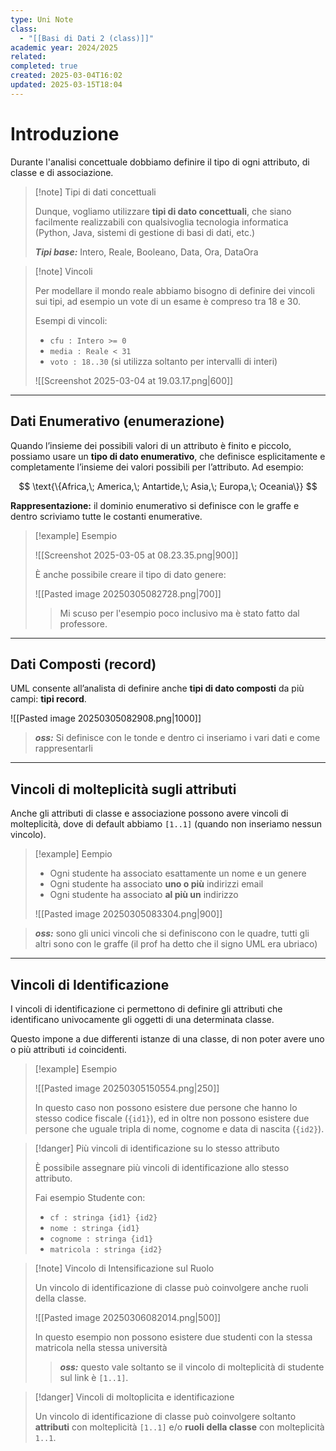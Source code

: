 ```yaml
---
type: Uni Note
class:
  - "[[Basi di Dati 2 (class)]]"
academic year: 2024/2025
related: 
completed: true
created: 2025-03-04T16:02
updated: 2025-03-15T18:04
---
```

# Introduzione

Durante l'analisi concettuale dobbiamo definire il tipo di ogni attributo, di classe e di associazione.

>[!note] Tipi di dati concettuali
>
>Dunque, vogliamo utilizzare **tipi di dato concettuali**, che siano facilmente realizzabili con qualsivoglia tecnologia informatica (Python, Java, sistemi di gestione di basi di dati, etc.)
>
>***Tipi base:*** Intero, Reale, Booleano, Data, Ora, DataOra

>[!note] Vincoli
>
>Per modellare il mondo reale abbiamo bisogno di definire dei vincoli sui tipi, ad esempio un vote di un esame è compreso tra 18 e 30.
>
>Esempi di vincoli:
>- `cfu : Intero >= 0`
>- `media : Reale < 31`
>- `voto : 18..30` (si utilizza soltanto per intervalli di interi)
>
>![[Screenshot 2025-03-04 at 19.03.17.png|600]]

---
## Dati Enumerativo (enumerazione)

Quando l’insieme dei possibili valori di un attributo è finito e piccolo, possiamo usare un **tipo di dato enumerativo**, che definisce esplicitamente e completamente l’insieme dei valori possibili per l’attributo. Ad esempio:

$$
\text{\{Africa,\; America,\; Antartide,\; Asia,\; Europa,\; Oceania\}}
$$


**Rappresentazione:** il dominio enumerativo si definisce con le graffe e dentro scriviamo tutte le costanti enumerative.

>[!example] Esempio
>
>![[Screenshot 2025-03-05 at 08.23.35.png|900]]
>
>È anche possibile creare il tipo di dato genere:
>
>![[Pasted image 20250305082728.png|700]]
>
>>Mi scuso per l'esempio poco inclusivo ma è stato fatto dal professore. 

---
## Dati Composti (record)

UML consente all’analista di definire anche **tipi di dato composti** da più campi: **tipi record**.

![[Pasted image 20250305082908.png|1000]]

>***oss:*** Si definisce con le tonde e dentro ci inseriamo i vari dati e come rappresentarli

---
## Vincoli di molteplicità sugli attributi

Anche gli attributi di classe e associazione possono avere vincoli di molteplicità, dove di default abbiamo `[1..1]` (quando non inseriamo nessun vincolo).

>[!example] Eempio
>
>- Ogni studente ha associato esattamente un nome e un genere
>- Ogni studente ha associato **uno o più** indirizzi email
>- Ogni studente ha associato **al più un** indirizzo
> 
>![[Pasted image 20250305083304.png|900]]  

>***oss:*** sono gli unici vincoli che si definiscono con le quadre, tutti gli altri sono con le graffe (il prof ha detto che il signo UML era ubriaco)

---
## Vincoli di Identificazione

I vincoli di identificazione ci permettono di definire gli attributi che identificano univocamente gli oggetti di una determinata classe.

Questo impone a due differenti istanze di una classe, di non poter avere uno o più attributi `id` coincidenti.

>[!example] Esempio
>
>![[Pasted image 20250305150554.png|250]]
>
>In questo caso non possono esistere due persone che hanno lo stesso codice fiscale (`{id1}`), ed in oltre non possono esistere due persone che uguale tripla di nome, cognome e data di nascita (`{id2}`).

>[!danger] Più vincoli di identificazione su lo stesso attributo
>
>È possibile assegnare più vincoli di identificazione allo stesso attributo.
>
>Fai esempio Studente con:
>- `cf : stringa {id1} {id2}`
>- `nome : stringa {id1}`
>- `cognome : stringa {id1}`
>- `matricola : stringa {id2}`

>[!note] Vincolo di Intensificazione sul Ruolo
>
>Un vincolo di identificazione di classe può coinvolgere anche ruoli della classe.
>
>![[Pasted image 20250306082014.png|500]]
>
>In questo esempio non possono esistere due studenti con la stessa matricola nella stessa università
>
>>***oss:*** questo vale soltanto se il vincolo di molteplicità di studente sul link è `[1..1]`.

>[!danger] Vincoli di moltoplicita e identificazione
>
>Un vincolo di identificazione di classe può coinvolgere soltanto **attributi** con molteplicità `[1..1]` e/o **ruoli** **della classe** con molteplicità `1..1`.
